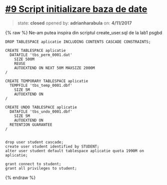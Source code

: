 # [\#9 Script initializare baza de date](https://github.com/adrianharabula/condr/issues/9)

> state: **closed** opened by: **adrianharabula** on: **4/11/2017**

{% raw %}
Ne-am putea inspira din scriptul create_user.sql de la lab1 psgbd
```
DROP TABLESPACE aplicatie INCLUDING CONTENTS CASCADE CONSTRAINTS; 

CREATE TABLESPACE aplicatie
  DATAFILE 'tbs_perm_0001.dat' 
    SIZE 500M
    REUSE
    AUTOEXTEND ON NEXT 50M MAXSIZE 2000M
/
    
CREATE TEMPORARY TABLESPACE aplicatie
  TEMPFILE 'tbs_temp_0001.dbf'
    SIZE 5M
    AUTOEXTEND ON
/    

CREATE UNDO TABLESPACE aplicatie
  DATAFILE 'tbs_undo_0001.dbf'
    SIZE 5M 
    AUTOEXTEND ON
  RETENTION GUARANTEE
/


drop user student cascade;
create user student identified by STUDENT;
alter user student default tablespace aplicatie quota 1990M on aplicatie;

grant connect to student;
grant all privileges to student;

```
{% endraw %}



